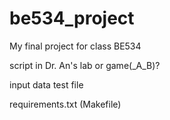 # be534_project
My final project for class BE534

script in Dr. An's lab or game(_A_B)?

input data
test file

requirements.txt
(Makefile)
